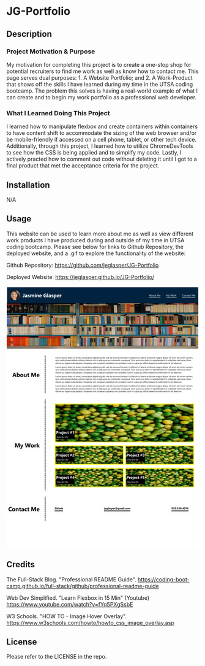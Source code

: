 # JG-Portfolio

## Description

### Project Motivation & Purpose

My motivation for completing this project is to create a one-stop shop for potential recruiters to find me work as well as know how to contact me. This page serves dual purposes: 1. A Website Portfolio; and 2. A Work-Product that shows off the skills I have learned during my time in the UTSA coding bootcamp. The problem this solves is having a real-world example of what I can create and to begin my work portfolio as a professional web developer.

### What I Learned Doing This Project

I learned how to manipulate flexbox and create containers within containers to have content shift to accommodate the sizing of the web browser and/or be mobile-friendly if accessed on a cell phone, tablet, or other tech device. Additionally, through this project, I learned how to utilize ChromeDevTools to see how the CSS is being applied and to simplify my code. Lastly, I actively practed how to comment out code without deleting it until I got to a final product that met the acceptance criteria for the project.

## Installation

N/A

## Usage

This website can be used to learn more about me as well as view different work products I have produced during and outside of my time in UTSA coding bootcamp. Please see below for links to Github Repository, the deployed website, and a .gif to explore the functionality of the website:

Github Repository: https://github.com/jeglasper/JG-Portfolio

Deployed Website: https://jeglasper.github.io/JG-Portfolio/

![Portfolio Preview](./assets/images/MockUp-Final.jpg)


## Credits

The Full-Stack Blog. "Professional README Guide". https://coding-boot-camp.github.io/full-stack/github/professional-readme-guide

Web Dev Simplified. "Learn Flexbox in 15 Min" (Youtube) https://www.youtube.com/watch?v=fYq5PXgSsbE

W3 Schools. "HOW TO - Image Hover Overlay". https://www.w3schools.com/howto/howto_css_image_overlay.asp

## License

Please refer to the LICENSE in the repo.